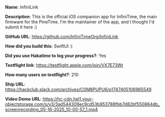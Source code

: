 **Name**: InfiniLink

**Description**: This is the official iOS companion app for InfiniTime, the main firmware for the PineTime. I'm the maintainer of the app, and I thought I'd submit it here :)

**GitHub URL**: https://github.com/InfiniTimeOrg/InfiniLink

**How did you build this**: SwiftUI :)

**Did you use Hakatime to log your progress?**: Yes

**Testflight link**: https://testflight.apple.com/join/VX7E73Wt

**How many users on testflight?**: 210

**Ship URL**: https://hackclub.slack.com/archives/C0M8PUPU6/p1747405106965549

**Video Demo URL**: https://hc-cdn.hel1.your-objectstorage.com/s/v3/3ad544309ec9cd53b953788fbb7d82bf550864db_screenrecording_05-16-2025_10-00-57_1.mp4